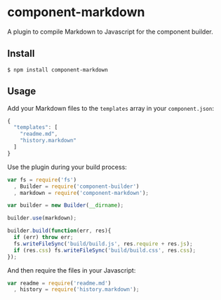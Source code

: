# component-markdown

  A plugin to compile Markdown to Javascript for the component builder.

## Install

    $ npm install component-markdown

## Usage
  
  Add your Markdown files to the `templates` array in your `component.json`:

  ```js
  {
    "templates": [
      "readme.md",
      "history.markdown"
    ]
  }
  ```

  Use the plugin during your build process:

  ```js
  var fs = require('fs')
    , Builder = require('component-builder')
    , markdown = require('component-markdown');

  var builder = new Builder(__dirname);

  builder.use(markdown);

  builder.build(function(err, res){
    if (err) throw err;
    fs.writeFileSync('build/build.js', res.require + res.js);
    if (res.css) fs.writeFileSync('build/build.css', res.css);
  });
  ```

  And then require the files in your Javascript:

  ```js
  var readme = require('readme.md')
    , history = require('history.markdown');
  ```